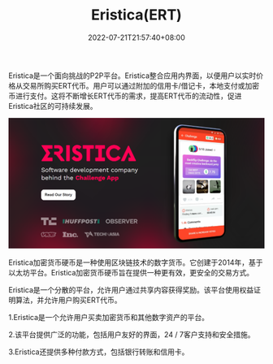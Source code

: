 ﻿---
weight: 
title: "Eristica(ERT)"
description: "Eristica是一个面向挑战的P2P平台"
date: 2022-07-21T21:57:40+08:00
lastmod: 2022-07-21T16:45:40+08:00
draft: false
authors: ["MineW"]
featuredImage: "eristicaert.webp"
link: "Eristica(ERT)"
tags: ["数字代币","Eristica(ERT)"]
categories: ["navigation"]
navigation: ["数字代币"]
lightgallery: true
toc: true
pinned: false
recommend: false
recommend1: false
---
Eristica是一个面向挑战的P2P平台。Eristica整合应用内界面，以便用户以实时价格从交易所购买ERT代币。用户可以通过附加的信用卡/借记卡，本地支付或加密币进行支付。这将不断增长ERT代币的需求，提高ERT代币的流动性，促进Eristica社区的可持续发展。

![image-20220721112015055](image-20220721112015055.png)

Eristica加密货币硬币是一种使用区块链技术的数字货币。它创建于2014年，基于以太坊平台。Eristica加密货币硬币旨在提供一种更有效，更安全的交易方式。

Eristica是一个分散的平台，允许用户通过共享内容获得奖励。该平台使用权益证明算法，并允许用户购买ERT代币。

1.Eristica是一个允许用户买卖加密货币和其他数字资产的平台。

2.该平台提供广泛的功能，包括用户友好的界面，24 / 7客户支持和安全措施。

3.Eristica还提供多种付款方式，包括银行转账和信用卡。